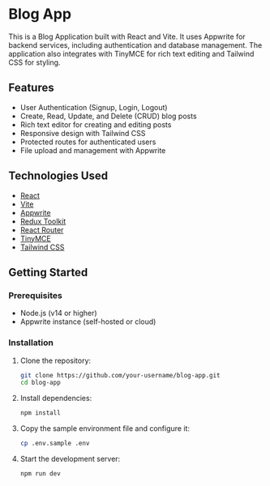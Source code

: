 # Blog App

This is a Blog Application built with React and Vite. It uses Appwrite for backend services, including authentication and database management. The application also integrates with TinyMCE for rich text editing and Tailwind CSS for styling.

## Features

- User Authentication (Signup, Login, Logout)
- Create, Read, Update, and Delete (CRUD) blog posts
- Rich text editor for creating and editing posts
- Responsive design with Tailwind CSS
- Protected routes for authenticated users
- File upload and management with Appwrite

## Technologies Used

- [React](https://reactjs.org/)
- [Vite](https://vitejs.dev/)
- [Appwrite](https://appwrite.io/)
- [Redux Toolkit](https://redux-toolkit.js.org/)
- [React Router](https://reactrouter.com/)
- [TinyMCE](https://www.tiny.cloud/)
- [Tailwind CSS](https://tailwindcss.com/)

## Getting Started

### Prerequisites

- Node.js (v14 or higher)
- Appwrite instance (self-hosted or cloud)

### Installation

1. Clone the repository:

   ```sh
   git clone https://github.com/your-username/blog-app.git
   cd blog-app
   ```

2. Install dependencies:

   ```sh
   npm install
   ```

3. Copy the sample environment file and configure it:

   ```sh
   cp .env.sample .env
   ```

4. Start the development server:

   ```sh
   npm run dev
   ```
